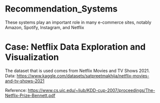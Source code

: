 # Recommendation_Systems
These systems play an important role in many e-commerce sites, notably Amazon, Spotify, Instagram, and Netflix
# Case: Netflix Data Exploration and Visualization
The dataset that is used comes from Netflix Movies and TV Shows 2021. 
Data: https://www.kaggle.com/datasets/satpreetmakhija/netflix-movies-and-tv-shows-2021


















Reference: https://www.cs.uic.edu/~liub/KDD-cup-2007/proceedings/The-Netflix-Prize-Bennett.pdf

